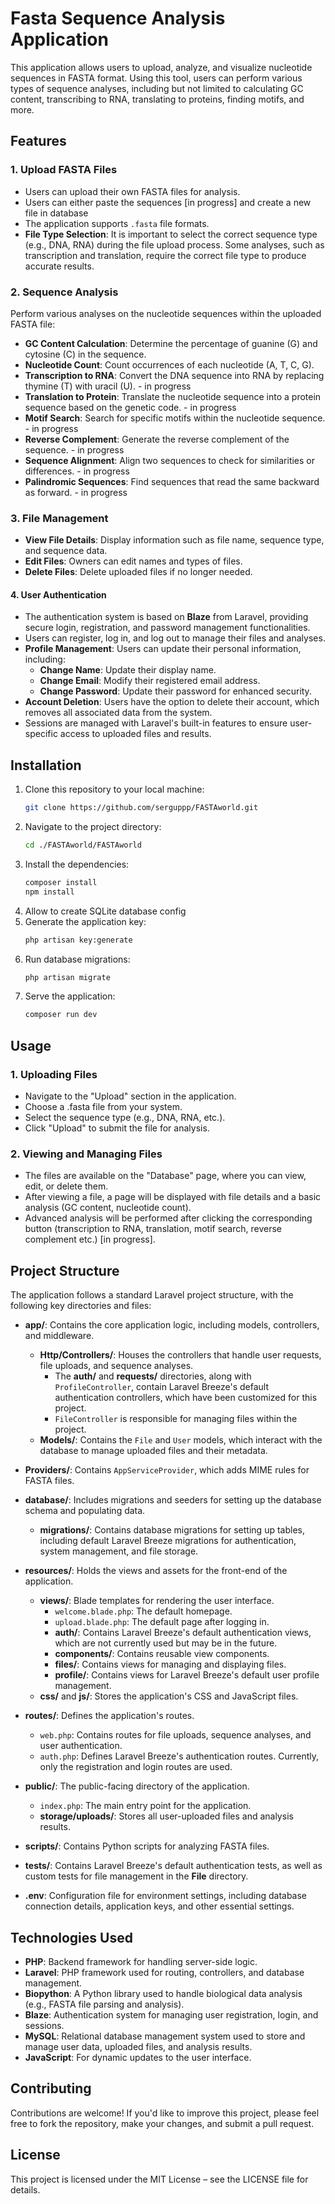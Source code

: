 # Fasta Sequence Analysis Application

This application allows users to upload, analyze, and visualize nucleotide sequences in FASTA format. Using this tool, users can perform various types of sequence analyses, including but not limited to calculating GC content, transcribing to RNA, translating to proteins, finding motifs, and more.

## Features

### 1. **Upload FASTA Files**
   - Users can upload their own FASTA files for analysis.
   - Users can either paste the sequences [in progress] and create a new file in database
   - The application supports `.fasta` file formats.
   - **File Type Selection**: It is important to select the correct sequence type (e.g., DNA, RNA) during the file upload process. Some analyses, such as transcription and translation, require the correct file type to produce accurate results.


### 2. **Sequence Analysis**
   Perform various analyses on the nucleotide sequences within the uploaded FASTA file:
   - **GC Content Calculation**: Determine the percentage of guanine (G) and cytosine (C) in the sequence.
   - **Nucleotide Count**: Count occurrences of each nucleotide (A, T, C, G).
   - **Transcription to RNA**: Convert the DNA sequence into RNA by replacing thymine (T) with uracil (U). - in progress
   - **Translation to Protein**: Translate the nucleotide sequence into a protein sequence based on the genetic code. - in progress
   - **Motif Search**: Search for specific motifs within the nucleotide sequence. - in progress
   - **Reverse Complement**: Generate the reverse complement of the sequence. - in progress
   - **Sequence Alignment**: Align two sequences to check for similarities or differences. - in progress
   - **Palindromic Sequences**: Find sequences that read the same backward as forward. - in progress

### 3. **File Management**
   - **View File Details**: Display information such as file name, sequence type, and sequence data.
   - **Edit Files**: Owners can edit names and types of files.
   - **Delete Files**: Delete uploaded files if no longer needed.

#### 4. **User Authentication**
   - The authentication system is based on **Blaze** from Laravel, providing secure login, registration, and password management functionalities.
   - Users can register, log in, and log out to manage their files and analyses.
   - **Profile Management**: Users can update their personal information, including:
     - **Change Name**: Update their display name.
     - **Change Email**: Modify their registered email address.
     - **Change Password**: Update their password for enhanced security.
   - **Account Deletion**: Users have the option to delete their account, which removes all associated data from the system.
   - Sessions are managed with Laravel's built-in features to ensure user-specific access to uploaded files and results.


## Installation

1. Clone this repository to your local machine:
   ```bash
   git clone https://github.com/serguppp/FASTAworld.git
2. Navigate to the project directory:
    ```bash
    cd ./FASTAworld/FASTAworld
3. Install the dependencies:
    ```bash
    composer install
    npm install
4. Allow to create SQLite database config
5. Generate the application key:
    ```bash
    php artisan key:generate
6. Run database migrations:
    ```bash 
    php artisan migrate
7. Serve the application:
    ```bash
    composer run dev

## Usage

### 1. Uploading Files
- Navigate to the "Upload" section in the application.
- Choose a .fasta file from your system.
- Select the sequence type (e.g., DNA, RNA, etc.).
- Click "Upload" to submit the file for analysis.

### 2. Viewing and Managing Files
- The files are available on the "Database" page, where you can view, edit, or delete them.
- After viewing a file, a page will be displayed with file details and a basic analysis (GC content, nucleotide count).
- Advanced analysis will be performed after clicking the corresponding button (transcription to RNA, translation, motif search, reverse complement etc.) [in progress].

###

## Project Structure  

The application follows a standard Laravel project structure, with the following key directories and files:  

- **app/**: Contains the core application logic, including models, controllers, and middleware.  
  - **Http/Controllers/**: Houses the controllers that handle user requests, file uploads, and sequence analyses.  
    - The **auth/** and **requests/** directories, along with `ProfileController`, contain Laravel Breeze's default authentication controllers, which have been customized for this project.  
    - `FileController` is responsible for managing files within the project.  
  - **Models/**: Contains the `File` and `User` models, which interact with the database to manage uploaded files and their metadata.  

- **Providers/**: Contains `AppServiceProvider`, which adds MIME rules for FASTA files.  

- **database/**: Includes migrations and seeders for setting up the database schema and populating data.  
  - **migrations/**: Contains database migrations for setting up tables, including default Laravel Breeze migrations for authentication, system management, and file storage.  

- **resources/**: Holds the views and assets for the front-end of the application.  
  - **views/**: Blade templates for rendering the user interface.  
    - `welcome.blade.php`: The default homepage.  
    - `upload.blade.php`: The default page after logging in.  
    - **auth/**: Contains Laravel Breeze's default authentication views, which are not currently used but may be in the future.  
    - **components/**: Contains reusable view components.  
    - **files/**: Contains views for managing and displaying files.  
    - **profile/**: Contains views for Laravel Breeze's default user profile management.  
  - **css/** and **js/**: Stores the application's CSS and JavaScript files.  

- **routes/**: Defines the application's routes.  
  - `web.php`: Contains routes for file uploads, sequence analyses, and user authentication.  
  - `auth.php`: Defines Laravel Breeze's authentication routes. Currently, only the registration and login routes are used.  

- **public/**: The public-facing directory of the application.  
  - `index.php`: The main entry point for the application.  
  - **storage/uploads/**: Stores all user-uploaded files and analysis results.  
- **scripts/**: Contains Python scripts for analyzing FASTA files.  

- **tests/**: Contains Laravel Breeze's default authentication tests, as well as custom tests for file management in the **File** directory.  

- **.env**: Configuration file for environment settings, including database connection details, application keys, and other essential settings.  


## Technologies Used

- **PHP**: Backend framework for handling server-side logic.
- **Laravel**: PHP framework used for routing, controllers, and database management.
- **Biopython**: A Python library used to handle biological data analysis (e.g., FASTA file parsing and analysis).
- **Blaze**: Authentication system for managing user registration, login, and sessions.
- **MySQL**: Relational database management system used to store and manage user data, uploaded files, and analysis results.
- **JavaScript**: For dynamic updates to the user interface.

## Contributing
Contributions are welcome! If you'd like to improve this project, please feel free to fork the repository, make your changes, and submit a pull request.

## License
This project is licensed under the MIT License – see the LICENSE file for details.

